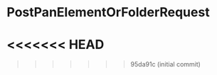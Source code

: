 # PostPanElementOrFolderRequest
<<<<<<< HEAD
=======

<!-- This file was generated by liblab | https://liblab.com/ -->
>>>>>>> 95da91c (initial commit)
